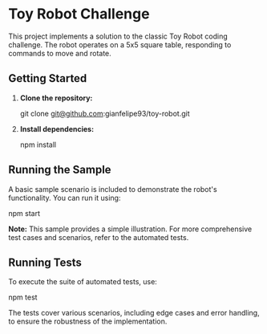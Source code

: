 # Toy Robot Challenge

This project implements a solution to the classic Toy Robot coding challenge. The robot operates on a 5x5 square table, responding to commands to move and rotate.

## Getting Started

1. **Clone the repository:**

   git clone git@github.com:gianfelipe93/toy-robot.git 

2. **Install dependencies:**

   npm install

## Running the Sample

A basic sample scenario is included to demonstrate the robot's functionality. You can run it using:

npm start

**Note:** This sample provides a simple illustration. For more comprehensive test cases and scenarios, refer to the automated tests.

## Running Tests

To execute the suite of automated tests, use:

npm test

The tests cover various scenarios, including edge cases and error handling, to ensure the robustness of the implementation.
